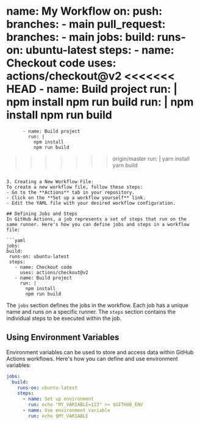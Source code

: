 name: My Workflow
   on:
     push:
       branches:
         - main
     pull_request:
       branches:
         - main
   jobs:
     build:
       runs-on: ubuntu-latest
       steps:
         - name: Checkout code
           uses: actions/checkout@v2
<<<<<<< HEAD
          - name: Build project
            run: |
              npm install
              npm run build
            run: |
              npm install
              npm run build
=======
          - name: Build project
            run: |
              npm install
              npm run build
>>>>>>> origin/master
           run: |
             yarn install
             yarn build
   ```

3. Creating a New Workflow File:
   To create a new workflow file, follow these steps:
   - Go to the **Actions** tab in your repository.
   - Click on the **Set up a workflow yourself** link.
   - Edit the YAML file with your desired workflow configuration.

## Defining Jobs and Steps
In GitHub Actions, a job represents a set of steps that run on the same runner. Here's how you can define jobs and steps in a workflow file:

```yaml
jobs:
  build:
    runs-on: ubuntu-latest
    steps:
      - name: Checkout code
        uses: actions/checkout@v2
      - name: Build project
        run: |
          npm install
          npm run build
```

The `jobs` section defines the jobs in the workflow. Each job has a unique name and runs on a specific runner. The `steps` section contains the individual steps to be executed within the job.
## Using Environment Variables
Environment variables can be used to store and access data within GitHub Actions workflows. Here's how you can define and use environment variables:

```yaml
jobs:
  build:
    runs-on: ubuntu-latest
    steps:
      - name: Set up environment
        run: echo "MY_VARIABLE=123" >> $GITHUB_ENV
      - name: Use environment variable
        run: echo $MY_VARIABLE
